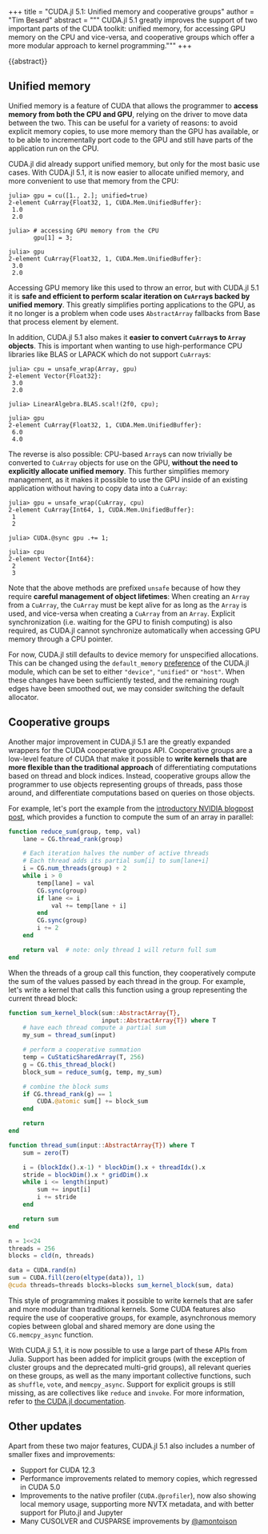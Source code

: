 +++
title = "CUDA.jl 5.1: Unified memory and cooperative groups"
author = "Tim Besard"
abstract = """
  CUDA.jl 5.1 greatly improves the support of two important parts of the CUDA toolkit:
  unified memory, for accessing GPU memory on the CPU and vice-versa, and cooperative
  groups which offer a more modular approach to kernel programming."""
+++

{{abstract}}


## Unified memory

Unified memory is a feature of CUDA that allows the programmer to **access memory from both
the CPU and GPU**, relying on the driver to move data between the two. This can be useful
for a variety of reasons: to avoid explicit memory copies, to use more memory than the GPU
has available, or to be able to incrementally port code to the GPU and still have parts of
the application run on the CPU.

CUDA.jl did already support unified memory, but only for the most basic use cases. With
CUDA.jl 5.1, it is now easier to allocate unified memory, and more convenient to use that
memory from the CPU:

```julia-repl
julia> gpu = cu([1., 2.]; unified=true)
2-element CuArray{Float32, 1, CUDA.Mem.UnifiedBuffer}:
 1.0
 2.0

julia> # accessing GPU memory from the CPU
       gpu[1] = 3;

julia> gpu
2-element CuArray{Float32, 1, CUDA.Mem.UnifiedBuffer}:
 3.0
 2.0
```

Accessing GPU memory like this used to throw an error, but with CUDA.jl 5.1 it is **safe and
efficient to perform scalar iteration on `CuArray`s backed by unified memory**. This greatly
simplifies porting applications to the GPU, as it no longer is a problem when code uses
`AbstractArray` fallbacks from Base that process element by element.

In addition, CUDA.jl 5.1 also makes it **easier to convert `CuArray`s to `Array` objects**.
This is important when wanting to use high-performance CPU libraries like BLAS or LAPACK
which do not support `CuArray`s:

```julia-repl
julia> cpu = unsafe_wrap(Array, gpu)
2-element Vector{Float32}:
 3.0
 2.0

julia> LinearAlgebra.BLAS.scal!(2f0, cpu);

julia> gpu
2-element CuArray{Float32, 1, CUDA.Mem.UnifiedBuffer}:
 6.0
 4.0
```

The reverse is also possible: CPU-based `Array`s can now trivially be converted to `CuArray`
objects for use on the GPU, **without the need to explicitly allocate unified memory**. This
further simplifies memory management, as it makes it possible to use the GPU inside of an
existing application without having to copy data into a `CuArray`:

```julia-repl
julia> gpu = unsafe_wrap(CuArray, cpu)
2-element CuArray{Int64, 1, CUDA.Mem.UnifiedBuffer}:
 1
 2

julia> CUDA.@sync gpu .+= 1;

julia> cpu
2-element Vector{Int64}:
 2
 3
```

Note that the above methods are prefixed `unsafe` because of how they require **careful
management of object lifetimes**: When creating an `Array` from a `CuArray`, the `CuArray`
must be kept alive for as long as the `Array` is used, and vice-versa when creating a
`CuArray` from an `Array`. Explicit synchronization (i.e. waiting for the GPU to finish
computing) is also required, as CUDA.jl cannot synchronize automatically when accessing GPU
memory through a CPU pointer.

For now, CUDA.jl still defaults to device memory for unspecified allocations. This can be
changed using the `default_memory`
[preference](https://github.com/JuliaPackaging/Preferences.jl) of the CUDA.jl module, which
can be set to either `"device"`, `"unified"` or `"host"`. When these changes have been
sufficiently tested, and the remaining rough edges have been smoothed out, we may consider
switching the default allocator.


## Cooperative groups

Another major improvement in CUDA.jl 5.1 are the greatly expanded wrappers for the CUDA
cooperative groups API. Cooperative groups are a low-level feature of CUDA that make it
possible to **write kernels that are more flexible than the traditional approach** of
differentiating computations based on thread and block indices. Instead, cooperative groups
allow the programmer to use objects representing groups of threads, pass those around, and
differentiate computations based on queries on those objects.

For example, let's port the example from the [introductory NVIDIA blogpost
post](https://developer.nvidia.com/blog/cooperative-groups/), which provides a function to
compute the sum of an array in parallel:

```julia
function reduce_sum(group, temp, val)
    lane = CG.thread_rank(group)

    # Each iteration halves the number of active threads
    # Each thread adds its partial sum[i] to sum[lane+i]
    i = CG.num_threads(group) ÷ 2
    while i > 0
        temp[lane] = val
        CG.sync(group)
        if lane <= i
            val += temp[lane + i]
        end
        CG.sync(group)
        i ÷= 2
    end

    return val  # note: only thread 1 will return full sum
end
```

When the threads of a group call this function, they cooperatively compute the sum of the
values passed by each thread in the group. For example, let's write a kernel that calls this
function using a group representing the current thread block:

```julia
function sum_kernel_block(sum::AbstractArray{T},
                          input::AbstractArray{T}) where T
    # have each thread compute a partial sum
    my_sum = thread_sum(input)

    # perform a cooperative summation
    temp = CuStaticSharedArray(T, 256)
    g = CG.this_thread_block()
    block_sum = reduce_sum(g, temp, my_sum)

    # combine the block sums
    if CG.thread_rank(g) == 1
        CUDA.@atomic sum[] += block_sum
    end

    return
end

function thread_sum(input::AbstractArray{T}) where T
    sum = zero(T)

    i = (blockIdx().x-1) * blockDim().x + threadIdx().x
    stride = blockDim().x * gridDim().x
    while i <= length(input)
        sum += input[i]
        i += stride
    end

    return sum
end

n = 1<<24
threads = 256
blocks = cld(n, threads)

data = CUDA.rand(n)
sum = CUDA.fill(zero(eltype(data)), 1)
@cuda threads=threads blocks=blocks sum_kernel_block(sum, data)
```

This style of programming makes it possible to write kernels that are safer and more modular
than traditional kernels. Some CUDA features also require the use of cooperative groups, for
example, asynchronous memory copies between global and shared memory are done using the
`CG.memcpy_async` function.

With CUDA.jl 5.1, it is now possible to use a large part of these APIs from Julia. Support
has been added for implicit groups (with the exception of cluster groups and the deprecated
multi-grid groups), all relevant queries on these groups, as well as the many important
collective functions, such as `shuffle`, `vote`, and `memcpy_async`. Support for explicit
groups is still missing, as are collectives like `reduce` and `invoke`. For more
information, refer to [the CUDA.jl
documentation](https://cuda.juliagpu.org/dev/development/kernel/#Cooperative-groups).


## Other updates

Apart from these two major features, CUDA.jl 5.1 also includes a number of smaller fixes and improvements:

- Support for CUDA 12.3
- Performance improvements related to memory copies, which regressed in CUDA 5.0
- Improvements to the native profiler (`CUDA.@profiler`), now also showing local memory
  usage, supporting more NVTX metadata, and with better support for Pluto.jl and Jupyter
- Many CUSOLVER and CUSPARSE improvements by [@amontoison](https://github.com/amontoison)

